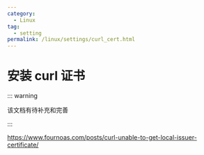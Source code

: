 ```yaml
---
category:
  - Linux
tag:
  - setting
permalink: /linux/settings/curl_cert.html
---
```


# 安装 curl 证书

::: warning

该文档有待补充和完善

:::

https://www.fournoas.com/posts/curl-unable-to-get-local-issuer-certificate/
